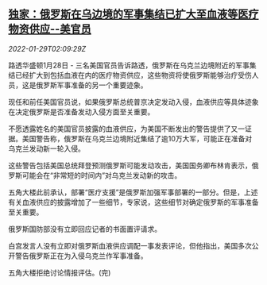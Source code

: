 <!--1643423463000-->
[独家：俄罗斯在乌边境的军事集结已扩大至血液等医疗物资供应--美官员](https://cn.reuters.com/article/us-ukraine-border-military-supply-0129-idCNKBS2K3022)
------

<div><i>2022-01-29T02:09:29Z</i></div><p>路透华盛顿1月28日 - 三名美国官员告诉路透，俄罗斯在乌克兰边境附近的军事集结已经扩大到包括血液在内的医疗物资供应，这些物资将使俄罗斯能够治疗受伤人员，这是俄罗斯军事准备的另一个重要迹象。</p><p>现任和前任美国官员说，如果俄罗斯总统普京决定发动入侵，血液供应等具体迹象在决定俄罗斯是否准备发动入侵方面至关重要。</p><p>不愿透露姓名的美国官员披露的血液供应，为美国不断发出的警告提供了又一证据。美国警告称，俄罗斯在乌克兰边境附近集结了逾10万大军，可能正在准备对乌克兰发动新一轮入侵。</p><p>这些警告包括美国总统拜登预测俄罗斯可能发动攻击，美国国务卿布林肯表示，俄罗斯可能会在“非常短的时间内”对乌克兰发动新的攻击。</p><p>五角大楼此前承认，部署“医疗支援”是俄罗斯加强军事部署的一部分。但是，上述有关血液供应的披露增加了一些细节，专家说，这些细节对确定俄罗斯的军事准备至关重要。</p><p>俄罗斯国防部没有立即回应记者的书面置评请求。</p><p>白宫发言人没有立即对俄罗斯血液供应调配一事发表评论，但他指出，美国多次公开警告俄罗斯正在为入侵乌克兰作军事准备。</p><p>五角大楼拒绝讨论情报评估。(完)</p>
